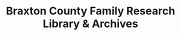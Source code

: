 ---
layout: repo
title: "Braxton County Family Research Library & Archives"
id: 3630
permalink: repos/3630/
---